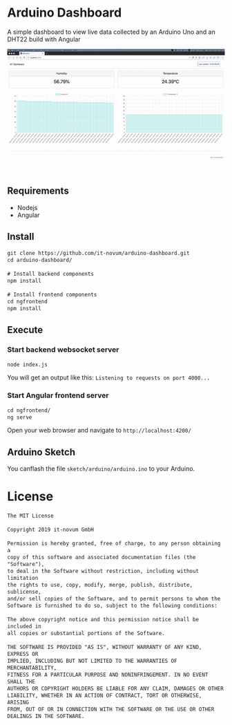 # Arduino Dashboard
A simple dashboard to view live data collected by an Arduino Uno and an DHT22 build with Angular

![Live Arduino Dashboard](dashboard.gif?raw=true "Live Arduino Dashboard based on Angular")

## Requirements
 - Nodejs
 - Angular 

## Install
```
git clone https://github.com/it-novum/arduino-dashboard.git
cd arduino-dashboard/

# Install backend components
npm install

# Install frontend components
cd ngfrontend
npm install
```

## Execute

### Start backend websocket server
```
node index.js
```

You will get an output like this: `Listening to requests on port 4000...`

### Start Angular frontend server
```
cd ngfrontend/
ng serve
```

Open your web browser and navigate to `http://localhost:4200/`

## Arduino Sketch
You canflash the file `sketch/arduino/arduino.ino` to your Arduino.

# License

```
The MIT License

Copyright 2019 it-novum GmbH

Permission is hereby granted, free of charge, to any person obtaining a
copy of this software and associated documentation files (the "Software"),
to deal in the Software without restriction, including without limitation
the rights to use, copy, modify, merge, publish, distribute, sublicense,
and/or sell copies of the Software, and to permit persons to whom the
Software is furnished to do so, subject to the following conditions:

The above copyright notice and this permission notice shall be included in
all copies or substantial portions of the Software.

THE SOFTWARE IS PROVIDED "AS IS", WITHOUT WARRANTY OF ANY KIND, EXPRESS OR
IMPLIED, INCLUDING BUT NOT LIMITED TO THE WARRANTIES OF MERCHANTABILITY,
FITNESS FOR A PARTICULAR PURPOSE AND NONINFRINGEMENT. IN NO EVENT SHALL THE
AUTHORS OR COPYRIGHT HOLDERS BE LIABLE FOR ANY CLAIM, DAMAGES OR OTHER
LIABILITY, WHETHER IN AN ACTION OF CONTRACT, TORT OR OTHERWISE, ARISING
FROM, OUT OF OR IN CONNECTION WITH THE SOFTWARE OR THE USE OR OTHER
DEALINGS IN THE SOFTWARE.
```